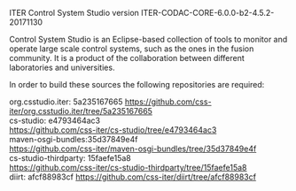 ITER Control System Studio version ITER-CODAC-CORE-6.0.0-b2-4.5.2-20171130

Control System Studio is an Eclipse-based collection of tools
to monitor and operate large scale control systems, such as the
ones in the fusion community. It is a product of the collaboration
between different laboratories and universities.

In order to build these sources the following repositories are required:
				   
org.csstudio.iter: 5a235167665
<https://github.com/css-iter/org.csstudio.iter/tree/5a235167665>  
cs-studio: e4793464ac3  
<https://github.com/css-iter/cs-studio/tree/e4793464ac3>  
maven-osgi-bundles:35d37849e4f  
<https://github.com/css-iter/maven-osgi-bundles/tree/35d37849e4f>  
cs-studio-thirdparty: 15faefe15a8  
<https://github.com/css-iter/cs-studio-thirdparty/tree/15faefe15a8>  
diirt: afcf88983cf
<https://github.com/css-iter/diirt/tree/afcf88983cf>